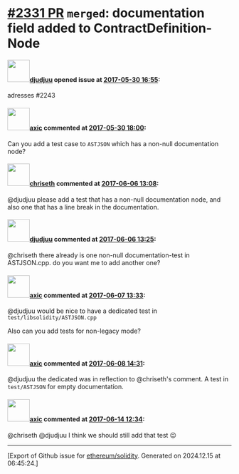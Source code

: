 # [\#2331 PR](https://github.com/ethereum/solidity/pull/2331) `merged`: documentation field added to ContractDefinition-Node

#### <img src="https://avatars.githubusercontent.com/u/9882716?v=4" width="50">[djudjuu](https://github.com/djudjuu) opened issue at [2017-05-30 16:55](https://github.com/ethereum/solidity/pull/2331):

adresses #2243

#### <img src="https://avatars.githubusercontent.com/u/20340?v=4" width="50">[axic](https://github.com/axic) commented at [2017-05-30 18:00](https://github.com/ethereum/solidity/pull/2331#issuecomment-304959167):

Can you add a test case to `ASTJSON` which has a non-null documentation node?

#### <img src="https://avatars.githubusercontent.com/u/9073706?v=4" width="50">[chriseth](https://github.com/chriseth) commented at [2017-06-06 13:08](https://github.com/ethereum/solidity/pull/2331#issuecomment-306480680):

@djudjuu please add a test that has a non-null documentation node, and also one that has a line break in the documentation.

#### <img src="https://avatars.githubusercontent.com/u/9882716?v=4" width="50">[djudjuu](https://github.com/djudjuu) commented at [2017-06-06 13:25](https://github.com/ethereum/solidity/pull/2331#issuecomment-306485028):

@chriseth  there already is one non-null documentation-test in ASTJSON.cpp. do you want me to add another one?

#### <img src="https://avatars.githubusercontent.com/u/20340?v=4" width="50">[axic](https://github.com/axic) commented at [2017-06-07 13:33](https://github.com/ethereum/solidity/pull/2331#issuecomment-306795876):

@djudjuu would be nice to have a dedicated test in `test/libsolidity/ASTJSON.cpp`

Also can you add tests for non-legacy mode?

#### <img src="https://avatars.githubusercontent.com/u/20340?v=4" width="50">[axic](https://github.com/axic) commented at [2017-06-08 14:31](https://github.com/ethereum/solidity/pull/2331#issuecomment-307121503):

@djudjuu the dedicated was in reflection to @chriseth's comment. A test in `test/ASTJSON` for empty documentation.

#### <img src="https://avatars.githubusercontent.com/u/20340?v=4" width="50">[axic](https://github.com/axic) commented at [2017-06-14 12:34](https://github.com/ethereum/solidity/pull/2331#issuecomment-308417438):

@chriseth @djudjuu I think we should still add that test 😉


-------------------------------------------------------------------------------



[Export of Github issue for [ethereum/solidity](https://github.com/ethereum/solidity). Generated on 2024.12.15 at 06:45:24.]
